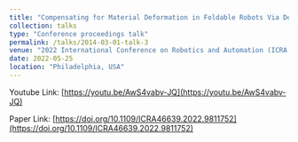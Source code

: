 ```yaml
---
title: "Compensating for Material Deformation in Foldable Robots Via Deep Learning --a Case Study"
collection: talks
type: "Conference proceedings talk"
permalink: /talks/2014-03-01-talk-3
venue: "2022 International Conference on Robotics and Automation (ICRA 2022)"
date: 2022-05-25
location: "Philadelphia, USA"
---
```


Youtube Link: [https://youtu.be/AwS4vabv-JQ](https://youtu.be/AwS4vabv-JQ)

Paper Link: [https://doi.org/10.1109/ICRA46639.2022.9811752](https://doi.org/10.1109/ICRA46639.2022.9811752)
